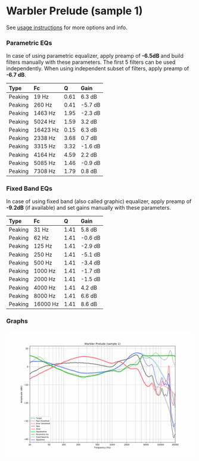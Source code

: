 # Warbler Prelude (sample 1)
See [usage instructions](https://github.com/jaakkopasanen/AutoEq#usage) for more options and info.

### Parametric EQs
In case of using parametric equalizer, apply preamp of **-6.5dB** and build filters manually
with these parameters. The first 5 filters can be used independently.
When using independent subset of filters, apply preamp of **-6.7 dB**.

| Type    | Fc       |    Q | Gain    |
|:--------|:---------|:-----|:--------|
| Peaking | 19 Hz    | 0.61 | 6.3 dB  |
| Peaking | 260 Hz   | 0.41 | -5.7 dB |
| Peaking | 1463 Hz  | 1.95 | -2.3 dB |
| Peaking | 5024 Hz  | 1.59 | 3.2 dB  |
| Peaking | 16423 Hz | 0.15 | 6.3 dB  |
| Peaking | 2338 Hz  | 3.68 | 0.7 dB  |
| Peaking | 3315 Hz  | 3.32 | -1.6 dB |
| Peaking | 4164 Hz  | 4.59 | 2.2 dB  |
| Peaking | 5085 Hz  | 1.46 | -0.9 dB |
| Peaking | 7308 Hz  | 1.79 | 0.8 dB  |

### Fixed Band EQs
In case of using fixed band (also called graphic) equalizer, apply preamp of **-9.2dB**
(if available) and set gains manually with these parameters.

| Type    | Fc       |    Q | Gain    |
|:--------|:---------|:-----|:--------|
| Peaking | 31 Hz    | 1.41 | 5.8 dB  |
| Peaking | 62 Hz    | 1.41 | -0.6 dB |
| Peaking | 125 Hz   | 1.41 | -2.9 dB |
| Peaking | 250 Hz   | 1.41 | -5.1 dB |
| Peaking | 500 Hz   | 1.41 | -3.4 dB |
| Peaking | 1000 Hz  | 1.41 | -1.7 dB |
| Peaking | 2000 Hz  | 1.41 | -1.5 dB |
| Peaking | 4000 Hz  | 1.41 | 4.2 dB  |
| Peaking | 8000 Hz  | 1.41 | 6.6 dB  |
| Peaking | 16000 Hz | 1.41 | 8.6 dB  |

### Graphs
![](./Warbler%20Prelude%20(sample%201).png)